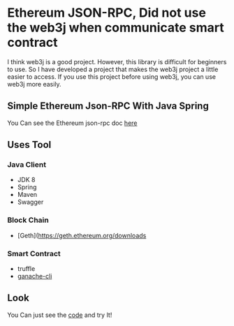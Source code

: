 # Ethereum JSON-RPC, Did not use the web3j when communicate smart contract

I think web3j is a good project. However, this library is difficult for beginners to use.
So I have developed a project that makes the web3j project a little easier to access. 
If you use this project before using web3j, you can use web3j more easily.

## Simple Ethereum Json-RPC With Java Spring

You Can see the Ethereum json-rpc doc [here](https://github.com/ethereum/wiki/wiki/JSON-RPC)

## Uses Tool

### Java Client
- JDK 8
- Spring
- Maven
- Swagger

### Block Chain
- [Geth](https://geth.ethereum.org/downloads

### Smart Contract
- truffle
- [ganache-cli](https://github.com/trufflesuite/ganache-cli)
   


## Look
You Can just see the [code](./src/test/java/org/BlockChainService/service/GethwithmavenApplicationTests.java) and try It!
